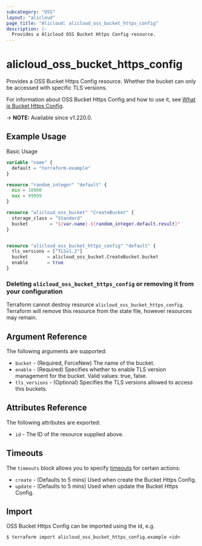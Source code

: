 ```yaml
---
subcategory: "OSS"
layout: "alicloud"
page_title: "Alicloud: alicloud_oss_bucket_https_config"
description: |-
  Provides a Alicloud OSS Bucket Https Config resource.
---
```


# alicloud_oss_bucket_https_config

Provides a OSS Bucket Https Config resource. Whether the bucket can only be accessed with specific TLS versions.

For information about OSS Bucket Https Config and how to use it, see [What is Bucket Https Config](https://www.alibabacloud.com/help/en/oss/developer-reference/transport-layer-security).

-> **NOTE:** Available since v1.220.0.

## Example Usage

Basic Usage

```terraform
variable "name" {
  default = "terraform-example"
}

resource "random_integer" "default" {
  min = 10000
  max = 99999
}

resource "alicloud_oss_bucket" "CreateBucket" {
  storage_class = "Standard"
  bucket        = "${var.name}-${random_integer.default.result}"
}


resource "alicloud_oss_bucket_https_config" "default" {
  tls_versions = ["TLSv1.2"]
  bucket       = alicloud_oss_bucket.CreateBucket.bucket
  enable       = true
}
```

### Deleting `alicloud_oss_bucket_https_config` or removing it from your configuration

Terraform cannot destroy resource `alicloud_oss_bucket_https_config`. Terraform will remove this resource from the state file, however resources may remain.

## Argument Reference

The following arguments are supported:
* `bucket` - (Required, ForceNew) The name of the bucket.
* `enable` - (Required) Specifies whether to enable TLS version management for the bucket. Valid values: true, false.
* `tls_versions` - (Optional) Specifies the TLS versions allowed to access this buckets.

## Attributes Reference

The following attributes are exported:
* `id` - The ID of the resource supplied above.

## Timeouts

The `timeouts` block allows you to specify [timeouts](https://www.terraform.io/docs/configuration-0-11/resources.html#timeouts) for certain actions:
* `create` - (Defaults to 5 mins) Used when create the Bucket Https Config.
* `update` - (Defaults to 5 mins) Used when update the Bucket Https Config.

## Import

OSS Bucket Https Config can be imported using the id, e.g.

```shell
$ terraform import alicloud_oss_bucket_https_config.example <id>
```